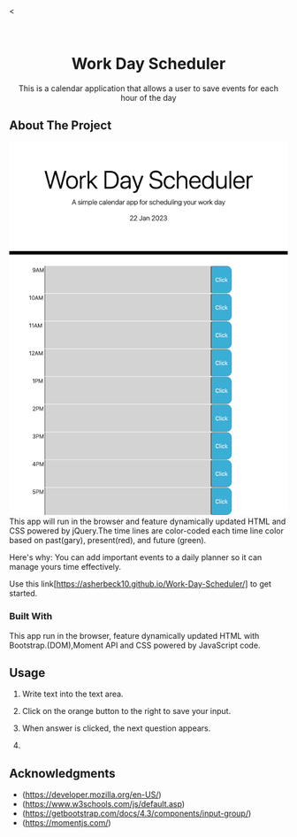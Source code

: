 <
<!-- PROJECT LOGO -->
<br />


  <h1 align="center"> Work Day Scheduler</h1>

  <p align="center">
    This is a calendar application that allows a user to save events for each hour of the day 
    <br />
   

<!-- ABOUT THE PROJECT -->
## About The Project

![Product start screen](./images/work-day-scheduler_.png)
This app will run in the browser and feature dynamically updated HTML and CSS powered by jQuery.The time lines are color-coded each time line color based on past(gary), present(red), and future (green).


Here's why:
You can add important events to a daily planner so it  can manage yours time effectively.
 
Use this link[https://asherbeck10.github.io/Work-Day-Scheduler/] to get started.




### Built With
This app  run in the browser, feature dynamically updated HTML with Bootstrap.(DOM),Moment API and CSS powered by JavaScript code.


<!-- USAGE  -->
## Usage
1. Write text into the text area.

2. Click on the orange button to the right to save your input.
3. When answer is clicked, the next question appears.
4. 




<!-- ACKNOWLEDGMENTS -->
## Acknowledgments

* (https://developer.mozilla.org/en-US/)
* (https://www.w3schools.com/js/default.asp)
* (https://getbootstrap.com/docs/4.3/components/input-group/)
* (https://momentjs.com/)


